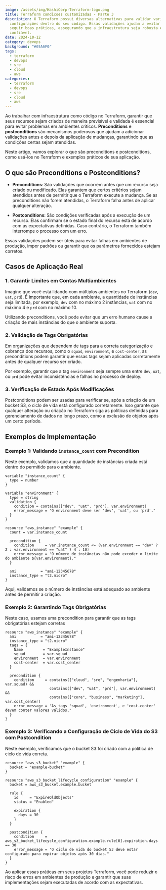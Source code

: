 ```yaml
---
image: /assets/img/HashiCorp-Terraform-logo.png
title: Terraform condicoes customizadas - Parte 3
description: O Terraform possui diversas alternativas para validar variáveis e
  configurações dentro do seu código. Essas validações ajudam a evitar erros e
  seguir boas práticas, assegurando que a infraestrutura seja robusta e
  confiável.
date: 2024-10-12
category: devops
background: "#05A6F0"
tags:
  - terraform
  - devops
  - sre
  - cloud
  - aws
categories:
  - terraform
  - devops
  - sre
  - cloud
  - aws
---
```

Ao trabalhar com infraestrutura como código no Terraform, garantir que seus recursos sejam criados de maneira previsível e validada é essencial para evitar problemas em ambientes críticos. **Preconditions** e **postconditions** são mecanismos poderosos que ajudam a adicionar validações antes e depois da aplicação de mudanças, garantindo que as condições certas sejam atendidas.

Neste artigo, vamos explorar o que são preconditions e postconditions, como usá-los no Terraform e exemplos práticos de sua aplicação.

## O que são Preconditions e Postconditions?

- **Preconditions**: São validações que ocorrem antes que um recurso seja criado ou modificado. Elas garantem que certos critérios sejam atendidos antes de permitir que o Terraform execute a mudança. Se as preconditions não forem atendidas, o Terraform falha antes de aplicar qualquer alteração.

- **Postconditions**: São condições verificadas após a execução de um recurso. Elas confirmam se o estado final do recurso está de acordo com as expectativas definidas. Caso contrário, o Terraform também interrompe o processo com um erro.

Essas validações podem ser úteis para evitar falhas em ambientes de produção, impor padrões ou garantir que os parâmetros fornecidos estejam corretos.

## Casos de Aplicação Real

### 1. Garantir Limites em Contas Multiambientes

Imagine que você está lidando com múltiplos ambientes no Terraform (`dev`, `uat`, `prd`). É importante que, em cada ambiente, a quantidade de instâncias seja limitada, por exemplo, `dev` com no máximo 2 instâncias, `uat` com no máximo 4 e `prd` com no máximo 10.

Utilizando preconditions, você pode evitar que um erro humano cause a criação de mais instâncias do que o ambiente suporta.

### 2. Validação de Tags Obrigatórias

Em organizações que dependem de tags para a correta categorização e cobrança dos recursos, como o `squad`, `environment`, e `cost-center`, as preconditions podem garantir que essas tags sejam aplicadas corretamente antes de qualquer recurso ser criado.

Por exemplo, garantir que a tag `environment` seja sempre uma entre `dev`, `uat`, ou `prd` pode evitar inconsistências e falhas no processo de deploy.

### 3. Verificação de Estado Após Modificações

Postconditions podem ser usadas para verificar se, após a criação de um bucket S3, o ciclo de vida está configurado corretamente. Isso garante que qualquer alteração ou criação no Terraform siga as políticas definidas para gerenciamento de dados no longo prazo, como a exclusão de objetos após um certo período.

## Exemplos de Implementação

### Exemplo 1: Validando `instance_count` com Precondition

Neste exemplo, validamos que a quantidade de instâncias criada está dentro do permitido para o ambiente.

```hcl
variable "instance_count" {
  type = number
}

variable "environment" {
  type = string
  validation {
    condition = contains(["dev", "uat", "prd"], var.environment)
    error_message = "O environment deve ser 'dev', 'uat', ou 'prd'."
  }
}

resource "aws_instance" "example" {
  count = var.instance_count
  
  precondition {
    condition     = var.instance_count <= (var.environment == "dev" ? 2 : var.environment == "uat" ? 4 : 10)
    error_message = "O número de instâncias não pode exceder o limite do ambiente ${var.environment}."
  }

  ami           = "ami-12345678"
  instance_type = "t2.micro"
}
```

Aqui, validamos se o número de instâncias está adequado ao ambiente antes de permitir a criação.

### Exemplo 2: Garantindo Tags Obrigatórias

Neste caso, usamos uma precondition para garantir que as tags obrigatórias estejam corretas

```hcl
resource "aws_instance" "example" {
  ami           = "ami-12345678"
  instance_type = "t2.micro"
  tags = {
    Name         = "ExampleInstance"
    squad        = var.squad
    environment  = var.environment
    cost-center  = var.cost_center
  }

  precondition {
    condition     = contains(["cloud", "sre", "engenharia"], var.squad) && 
                    contains(["dev", "uat", "prd"], var.environment) && 
                    contains(["core", "business", "marketing"], var.cost_center)
    error_message = "As tags 'squad', 'environment', e 'cost-center' devem conter valores válidos."
  }
}
```


### Exemplo 3: Verificando a Configuração de Ciclo de Vida do S3 com Postcondition

Neste exemplo, verificamos que o bucket S3 foi criado com a política de ciclo de vida correta.

```
resource "aws_s3_bucket" "example" {
  bucket = "example-bucket"
}

resource "aws_s3_bucket_lifecycle_configuration" "example" {
  bucket = aws_s3_bucket.example.bucket

  rule {
    id     = "ExpireOldObjects"
    status = "Enabled"

    expiration {
      days = 30
    }
  }

  postcondition {
    condition     = aws_s3_bucket_lifecycle_configuration.example.rule[0].expiration.days == 30
    error_message = "O ciclo de vida do bucket S3 deve estar configurado para expirar objetos após 30 dias."
  }
}
```

Ao aplicar essas práticas em seus projetos Terraform, você pode reduzir o risco de erros em ambientes de produção e garantir que suas implementações sejam executadas de acordo com as expectativas.


